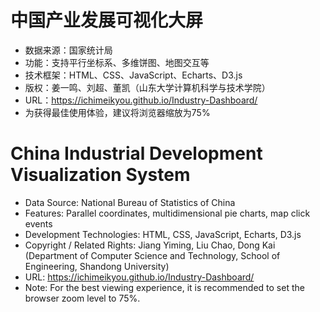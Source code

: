# 中国产业发展可视化大屏
- 数据来源：国家统计局
- 功能：支持平行坐标系、多维饼图、地图交互等
- 技术框架：HTML、CSS、JavaScript、Echarts、D3.js
- 版权：姜一鸣、刘超、董凯（山东大学计算机科学与技术学院）
- URL：https://ichimeikyou.github.io/Industry-Dashboard/
- 为获得最佳使用体验，建议将浏览器缩放为75%

# China Industrial Development Visualization System
- Data Source: National Bureau of Statistics of China
- Features: Parallel coordinates, multidimensional pie charts, map click events
- Development Technologies: HTML, CSS, JavaScript, Echarts, D3.js
- Copyright / Related Rights: Jiang Yiming, Liu Chao, Dong Kai (Department of Computer Science and Technology, School of Engineering, Shandong University)
- URL: https://ichimeikyou.github.io/Industry-Dashboard/
- Note: For the best viewing experience, it is recommended to set the browser zoom level to 75%.
